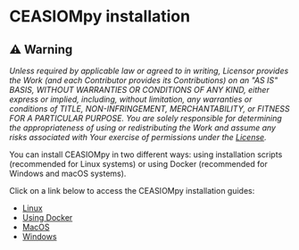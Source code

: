 # CEASIOMpy installation

## :warning: **Warning**

*Unless required by applicable law or agreed to in writing, Licensor provides the Work (and each Contributor provides its Contributions) on an "AS IS" BASIS, WITHOUT WARRANTIES OR CONDITIONS OF ANY KIND, either express or implied, including, without limitation, any warranties or conditions of TITLE, NON-INFRINGEMENT, MERCHANTABILITY, or FITNESS FOR A PARTICULAR PURPOSE. You are solely responsible for determining the appropriateness of using or redistributing the Work and assume any risks associated with Your exercise of permissions under the [License](https://github.com/cfsengineering/CEASIOMpy/blob/main/LICENSE).*

You can install CEASIOMpy in two different ways: using installation scripts (recommended for Linux systems) or using Docker (recommended for Windows and macOS systems).

Click on a link below to access the CEASIOMpy installation guides:
- [Linux](LINUX_INSTALLATION.md)
- [Using Docker](DOCKER_INSTALLATION.md)
- [MacOS](MAC_OS_INSTALLATION.md)
- [Windows](Windows_INSTALLATION.md)